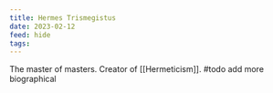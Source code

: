 ```yaml
---
title: Hermes Trismegistus
date: 2023-02-12
feed: hide
tags:
---
```


The master of masters. Creator of [[Hermeticism]]. 
#todo add more biographical
